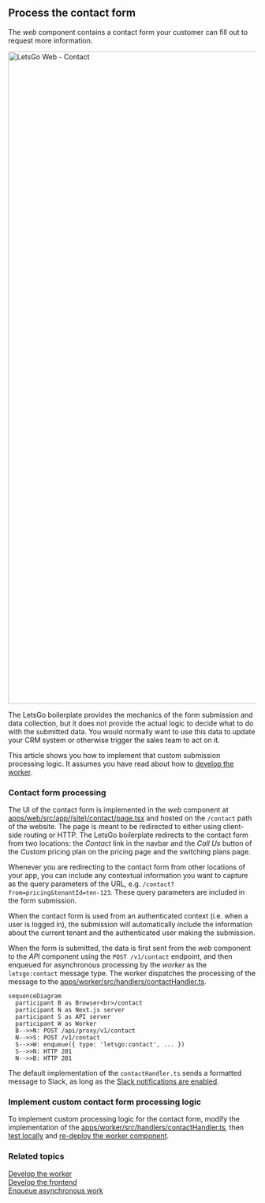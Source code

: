 ## Process the contact form

The _web_ component contains a contact form your customer can fill out to request more information.

<img width="1320" alt="LetsGo Web - Contact" src="https://github.com/47chapters/letsgo/assets/822369/8f709a8b-fd39-494f-a812-aab1b4c1f0a1">

The LetsGo boilerplate provides the mechanics of the form submission and data collection, but it does not provide the actual logic to decide what to do with the submitted data. You would normally want to use this data to update your CRM system or otherwise trigger the sales team to act on it.

This article shows you how to implement that custom submission processing logic. It assumes you have read about how to [develop the worker](./develop-the-worker.md).

### Contact form processing

The UI of the contact form is implemented in the _web_ component at [apps/web/src/app/(site)/contact/page.tsx](<../../apps/web/src/app/(site)/contact/page.tsx>) and hosted on the `/contact` path of the website. The page is meant to be redirected to either using client-side routing or HTTP. The LetsGo boilerplate redirects to the contact form from two locations: the _Contact_ link in the navbar and the _Call Us_ button of the _Custom_ pricing plan on the pricing page and the switching plans page.

Whenever you are redirecting to the contact form from other locations of your app, you can include any contextual information you want to capture as the query parameters of the URL, e.g. `/contact?from=pricing&tenantId=ten-123`. These query parameters are included in the form submission.

When the contact form is used from an authenticated context (i.e. when a user is logged in), the submission will automatically include the information about the current tenant and the authenticated user making the submission.

When the form is submitted, the data is first sent from the _web_ component to the _API_ component using the `POST /v1/contact` endpoint, and then enqueued for asynchronous processing by the _worker_ as the `letsgo:contact` message type. The worker dispatches the processing of the message to the [apps/worker/src/handlers/contactHandler.ts](../../apps/worker/src/handlers/contactHandler.ts).

```mermaid
sequenceDiagram
  participant B as Browser<br>/contact
  participant N as Next.js server
  participant S as API server
  participant W as Worker
  B-->>N: POST /api/proxy/v1/contact
  N-->>S: POST /v1/contact
  S-->>W: enqueue({ type: 'letsgo:contact', ... })
  S-->>N: HTTP 201
  N-->>B: HTTP 201
```

The default implementation of the `contactHandler.ts` sends a formatted message to Slack, as long as the [Slack notifications are enabled](./send-notifications-to-slack.md).

### Implement custom contact form processing logic

To implement custom processing logic for the contact form, modify the implementation of the [apps/worker/src/handlers/contactHandler.ts](../../apps/worker/src/handlers/contactHandler.ts), then [test locally](./run-locally.md) and [re-deploy the worker component](../tutorials/re-deploying-to-aws.md).

### Related topics

[Develop the worker](./develop-the-worker.md)  
[Develop the frontend](./develop-the-frontend.md)  
[Enqueue asynchronous work](./enqueue-asynchronous-work.md)
